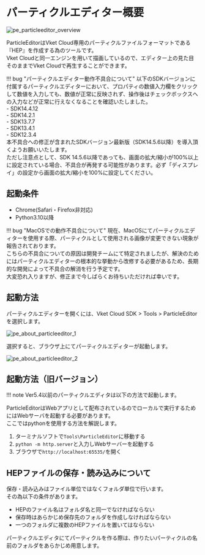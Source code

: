 # パーティクルエディター概要

![pe_particleeditor_overview](pe_image/pe_particleeditor_overview.gif)

ParticleEditorはVket Cloud専用のパーティクルファイルフォーマットである『HEP』を作成する為のツールです。  
Vket Cloudと同一エンジンを用いて描画しているので、エディター上の見た目そのままでVket Cloudで再生することができます。

!!! bug "パーティクルエディター動作不具合について"
    以下のSDKバージョンに付属するパーティクルエディターにおいて、プロパティの数値入力欄をクリックして数値を入力しても、数値が正常に反映されず、操作後はチェックボックスへの入力などが正常に行えなくなることを確認いたしました。<br>
    - SDK14.4.12<br>
    - SDK14.2.1<br>
    - SDK13.7.7<br>
    - SDK13.4.1<br>
    - SDK12.3.4<br>
    本不具合への修正が含まれたSDKバージョン最新版（SDK14.5.6以降）を導入頂くようお願いいたします。<br>
    ただし注意点として、SDK 14.5.6以降であっても、画面の拡大/縮小が100%以上に設定されている場合、不具合が再発する可能性があります。必ず「ディスプレイ」の設定から画面の拡大/縮小を100%に設定してください。

## 起動条件

- Chrome(Safari・Firefox非対応)  
- Python3.10以降

!!! bug "MacOSでの動作不具合について"
    現在、MacOSにてパーティクルエディターを使用する際、パーティクルとして使用される画像が変更できない現象が報告されております。<br>
    こちらの不具合についての原因は開発チームにて特定されましたが、解決のためにはパーティクルエディターの根本的な挙動から改修する必要があるため、長期的な開発によって不具合の解消を行う予定です。<br>
    大変恐れ入りますが、修正まで今しばらくお待ちいただければ幸いです。

## 起動方法

パーティクルエディターを開くには、Vket Cloud SDK > Tools > ParticleEditorを選択します。

![pe_about_particleeditor_1](pe_image/pe_about_particleeditor_1.jpg)

選択すると、ブラウザ上にてパーティクルエディターが起動します。

![pe_about_particleeditor_2](pe_image/pe_about_particleeditor_2.jpg)

## 起動方法（旧バージョン）

!!! note
    Ver5.4以前のパーティクルエディタは以下の方法で起動します。

ParticleEditorはWebアプリとして配布されているのでローカルで実行するためにはWebサーバを起動する必要があります。  
ここではpythonを使用する方法を解説します。  

1. ターミナルソフトで`Tools\ParticleEditor`に移動する  
2. `python -m http.server`と入力しWebサーバーを起動する  
3. ブラウザで`http://localhost:65535/`を開く  

## HEPファイルの保存・読み込みについて

保存・読み込みはファイル単位ではなくフォルダ単位で行います。  
その為以下の条件があります。

- HEPのファイル名はフォルダ名と同一でなければならない  
- 保存時はあらかじめ保存先のフォルダを作成しなければならない  
- 一つのフォルダに複数のHEPファイルを置いてはならない

パーティクルエディタにてパーティクルを作る際は、作りたいパーティクルの名前のフォルダをあらかじめ用意します。
